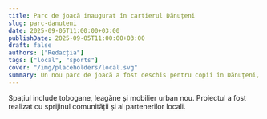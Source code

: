 ```yaml
---
title: Parc de joacă inaugurat în cartierul Dănuțeni
slug: parc-danuteni
date: 2025-09-05T11:00:00+03:00
publishDate: 2025-09-05T11:00:00+03:00
draft: false
authors: ["Redacția"]
tags: ["local", "sports"]
cover: "/img/placeholders/local.svg"
summary: Un nou parc de joacă a fost deschis pentru copii în Dănuțeni, cu echipamente moderne și zone verzi.
---
```


Spațiul include tobogane, leagăne și mobilier urban nou. Proiectul a fost realizat cu sprijinul comunității și al partenerilor locali.
